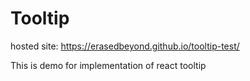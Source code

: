 # Tooltip

hosted site: https://erasedbeyond.github.io/tooltip-test/

This is demo for implementation of react tooltip
